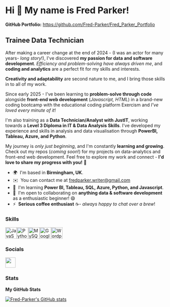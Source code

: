 Hi 👋 My name is Fred Parker!
=============================

**GitHub Portfolio:** https://github.com/Fred-Parker/Fred_Parker_Portfolio

Trainee Data Technician
-----------------------

After making a career change at the end of 2024 - (I was an actor for many years- *long story*!), I've discovered **my passion for data and software development**. *Efficiency and problem-solving have always driven me*, and **coding and analytics** are a perfect fit for my skills and interests. 

**Creativity and adaptability** are second nature to me, and I bring those skills in to all of my work.

Since early 2025 - I've been learning to **problem-solve through code** alongside **front-end web development** (*Javascript, HTML*) in a brand-new coding bootcamp with the educational coding platform Exercism and *I've loved every minute of it*! 

I'm also training as a **Data Technician/Analyst with JustIT**, working towards a **Level 3 Diploma in IT & Data Analysis Skills**. I've developed my experience and skills in analysis and data visualisation through **PowerBI, Tableau, Azure, and Python**. 

My journey is *only just beginning*, and I'm constantly **learning and growing**. Check out my repos (*coming soon*!) for my projects on data-analytics and front-end web development. Feel free to explore my work and connect - **I'd love to share my progress with you!** 🫡

*   🌍  I'm based in **Birmingham, UK**.
*   ✉️  You can contact me at [fredparker.writer@gmail.com](mailto:fredparker.writer@gmail.com)
*   🧠  I'm learning **Power BI, Tableau, SQL, Azure, Python, and Javascript**.
*   🤝  I'm open to collaborating on **anything data & software development** as a enthusiastic beginner! 😄
*   ⚡  **Serious coffee enthusiast** ☕- *always happy to chat over a brew*!

### Skills

<p align="left">
<a href="https://developer.mozilla.org/en-US/docs/Web/JavaScript" target="_blank" rel="noreferrer"><img src="https://raw.githubusercontent.com/danielcranney/readme-generator/main/public/icons/skills/javascript-colored.svg" width="36" height="36" alt="JavaScript" /></a><a href="https://www.python.org/" target="_blank" rel="noreferrer"><img src="https://raw.githubusercontent.com/danielcranney/readme-generator/main/public/icons/skills/python-colored.svg" width="36" height="36" alt="Python" /></a><a href="https://www.mysql.com/" target="_blank" rel="noreferrer"><img src="https://raw.githubusercontent.com/danielcranney/readme-generator/main/public/icons/skills/mysql-colored.svg" width="36" height="36" alt="MySQL" /></a><a href="https://cloud.google.com/" target="_blank" rel="noreferrer"><img src="https://raw.githubusercontent.com/danielcranney/readme-generator/main/public/icons/skills/googlecloud-colored.svg" width="36" height="36" alt="Google Cloud" /></a><a href="https://wordpress.com" target="_blank" rel="noreferrer"><img src="https://raw.githubusercontent.com/danielcranney/readme-generator/main/public/icons/skills/wordpress-colored.svg" width="36" height="36" alt="Wordpress" /></a>
</p>

### Socials

<p align="left"> <a href="https://www.github.com/Fred-Parker" target="_blank" rel="noreferrer"> <picture> <source media="(prefers-color-scheme: dark)" srcset="https://raw.githubusercontent.com/danielcranney/readme-generator/main/public/icons/socials/github-dark.svg" /> <source media="(prefers-color-scheme: light)" srcset="https://raw.githubusercontent.com/danielcranney/readme-generator/main/public/icons/socials/github.svg" /> <img src="https://raw.githubusercontent.com/danielcranney/readme-generator/main/public/icons/socials/github.svg" width="32" height="32" /> </picture> </a></p>

### Stats

<b>My GitHub Stats</b>

<a href="http://www.github.com/Fred-Parker"><img src="https://github-readme-stats.vercel.app/api?username=Fred-Parker&show_icons=true&hide=&count_private=true&title_color=0891b2&text_color=ffffff&icon_color=0891b2&bg_color=0f172a&hide_border=true&show_icons=true" alt="Fred-Parker's GitHub stats" /></a>
